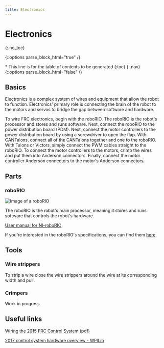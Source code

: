 ```yaml
---
title: Electronics
---
```

# Electronics
{:.no_toc}

{::options parse_block_html="true" /}
<div id="toc_nav">
* This line is for the table of contents to be generated
{:toc}
{:.nav}
</div>
{::options parse_block_html="false" /}

<!-- Don't change anything above this point! -->

## Basics
Electronics is a complex system of wires and equipment that allow the robot to function. Electronics' primary role is connecting the brain of the robot to the motors and servos to bridge the gap between software and hardware.

To wire FRC electronics, begin with the roboRIO. The roboRIO is the robot's processor and stores and runs software. Next, connect the roboRIO to the power distribution board (PDM). Next, connect the motor controllers to the power distribution board by using a screwdriver to open the flap. With CANTalons, connect all of the CANTalons together and one to the roboRIO. With Talons or Victors, simply connect the PWM cables straight to the roboRIO. To connect the motor controllers to the motors, crimp the wires and put them into Anderson connectors. Finally, connect the motor controller Anderson connectors to the motor's Anderson connectors.

## Parts

### roboRIO
![Image of a roboRIO](https://user-images.githubusercontent.com/14433542/27520111-b9fd448c-59b7-11e7-9f6f-a7759a431d75.png)

The roboRIO is the robot's main processor, meaning it stores and runs software that controls the robot's hardware.

[User manual for NI-roboRIO](http://www.ni.com/pdf/manuals/374474a.pdf)

If you're interested in the roboRIO's specifications, you can find them [here](http://www.ni.com/pdf/manuals/375275a.pdf).

## Tools

### Wire strippers
To strip a wire close the wire strippers around the wire at its corresponding width and pull.

### Crimpers
Work in progress

## Useful links
[Wiring the 2015 FRC Control System (pdf)](https://docs.google.com/viewer?a=v&pid=sites&srcid=ZGVmYXVsdGRvbWFpbnxzcGFydGFib3Rzd2lraXxneDo1YjNlNTI5M2JhZTZiN2Fk)

[2017 control system hardware overview - WPILib](http://wpilib.screenstepslive.com/s/4485/m/24166/l/144968-2017-frc-control-system-hardware-overview)
